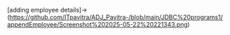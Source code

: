 [adding employee details]->(https://github.com/ITpavitra/ADJ_Pavitra-/blob/main/JDBC%20programs1/appendEmployee/Screenshot%202025-05-22%20221343.png)
